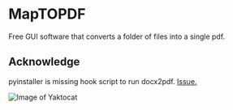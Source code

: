 # MapTOPDF
 Free GUI software that converts a folder of files into a single pdf.

## Acknowledge
pyinstaller is missing hook script to run docx2pdf.
[Issue.](https://github.com/AlJohri/docx2pdf/issues/5)

![Image of Yaktocat](https://github.com/wingemo/MapToPDF/blob/main/Namnl%C3%B6s.png)

